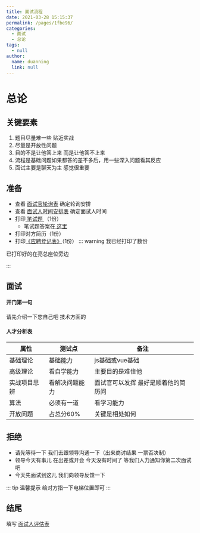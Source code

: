 ```yaml
---
title: 面试流程
date: 2021-03-28 15:15:37
permalink: /pages/1fbe96/
categories:
  - 面试
  - 总论
tags:
  - null
author: 
  name: duanning
  link: null
---
```

# 总论
## 关键要素
1. 题目尽量难一些 贴近实战
2. 尽量是开放性问题
3. 目的不是让他答上来 而是让他答不上来
4. 流程是基础问题如果都答的差不多后，用一些深入问题看其反应
5. 面试主要是聊天为主 感觉很重要

## 准备
- 查看 [面试官轮询表](https://www.kdocs.cn/l/csZ8iEaRTLQl) 确定轮询安排
- 查看 [面试人时间安排表](https://www.kdocs.cn/l/csZ8iEaRTLQl) 确定面试人时间
- 打印[ 笔试题 ](https://shimo.im/docs/yHcfkBX13eYMXTSJ/)（1份）
  - 笔试题答案在[ 这里 ](https://shimo.im/docs/HrPxCGVtCdWvGjrx/)
- 打印对方简历（1份）
- 打印[《应聘登记表》](https://shimo.im/sheets/gv8Pxq8ydH6jV36r/fsDaC/)（1份）
::: warning 我已经打印了数份

已打印好的在亮总座位旁边

:::

## 面试

#### 开门第一句	

请先介绍一下您自己吧 技术方面的

#### 人才分析表
| 属性    | 测试点        | 备注                                 |
| ------- | --------- | -------------------------------------- |
| 基础理论 | 基础能力 | js基础或vue基础
|高级理论|看自学能力|主要目的是难住他
|实战项目思辨|看解决问题能力|面试官可以发挥 最好是顺着他的简历问
|算法|必须有一道|看学习能力
|开放问题|占总分60%|关键是相处如何


## 拒绝
* 请先等待一下 我们去跟领导沟通一下（出来商讨结果 一票否决制）
* 领导今天有事儿 在出差或开会 今天没有时间了 等我们人力通知你第二次面试吧
* 今天先面试到这儿 我们向领导反馈一下
  
::: tip 温馨提示
给对方指一下电梯位置即可
:::

## 结尾
填写 [面试人评估表](https://www.kdocs.cn/l/csZ8iEaRTLQl)